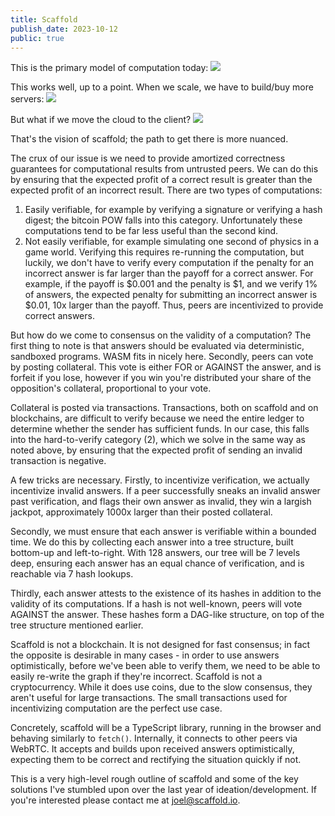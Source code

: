 ```yaml
---
title: Scaffold
publish_date: 2023-10-12
public: true
---
```


This is the primary model of computation today:
<img src="/media/scaffold/small-architecture.svg" />

This works well, up to a point. When we scale, we have to build/buy more
servers:
<img src="/media/scaffold/large-architecture.svg" />

But what if we move the cloud to the client?
<img src="/media/scaffold/scaffold-architecture.svg" />

That's the vision of scaffold; the path to get there is more nuanced.

The crux of our issue is we need to provide amortized correctness guarantees for
computational results from untrusted peers. We can do this by ensuring that the
expected profit of a correct result is greater than the expected profit of an
incorrect result. There are two types of computations:

1. Easily verifiable, for example by verifying a signature or verifying a hash
   digest; the bitcoin POW falls into this category. Unfortunately these
   computations tend to be far less useful than the second kind.
2. Not easily verifiable, for example simulating one second of physics in a game
   world. Verifying this requires re-running the computation, but luckily, we
   don't have to verify every computation if the penalty for an incorrect answer
   is far larger than the payoff for a correct answer. For example, if the
   payoff is $0.001 and the penalty is $1, and we verify 1% of answers, the
   expected penalty for submitting an incorrect answer is $0.01, 10x larger than
   the payoff. Thus, peers are incentivized to provide correct answers.

But how do we come to consensus on the validity of a computation? The first
thing to note is that answers should be evaluated via deterministic, sandboxed
programs. WASM fits in nicely here. Secondly, peers can vote by posting
collateral. This vote is either FOR or AGAINST the answer, and is forfeit if you
lose, however if you win you're distributed your share of the opposition's
collateral, proportional to your vote.

Collateral is posted via transactions. Transactions, both on scaffold and on
blockchains, are difficult to verify because we need the entire ledger to
determine whether the sender has sufficient funds. In our case, this falls into
the hard-to-verify category (2), which we solve in the same way as noted above,
by ensuring that the expected profit of sending an invalid transaction is
negative.

A few tricks are necessary. Firstly, to incentivize verification, we actually
incentivize invalid answers. If a peer successfully sneaks an invalid answer
past verification, and flags their own answer as invalid, they win a largish
jackpot, approximately 1000x larger than their posted collateral.

Secondly, we must ensure that each answer is verifiable within a bounded time.
We do this by collecting each answer into a tree structure, built bottom-up and
left-to-right. With 128 answers, our tree will be 7 levels deep, ensuring each
answer has an equal chance of verification, and is reachable via 7 hash lookups.

Thirdly, each answer attests to the existence of its hashes in addition to the
validity of its computations. If a hash is not well-known, peers will vote
AGAINST the answer. These hashes form a DAG-like structure, on top of the tree
structure mentioned earlier.

Scaffold is not a blockchain. It is not designed for fast consensus; in fact the
opposite is desirable in many cases - in order to use answers optimistically,
before we've been able to verify them, we need to be able to easily re-write the
graph if they're incorrect. Scaffold is not a cryptocurrency. While it does use
coins, due to the slow consensus, they aren't useful for large transactions. The
small transactions used for incentivizing computation are the perfect use case.

Concretely, scaffold will be a TypeScript library, running in the browser and
behaving similarly to `fetch()`. Internally, it connects to other peers via
WebRTC. It accepts and builds upon received answers optimistically, expecting
them to be correct and rectifying the situation quickly if not.

This is a very high-level rough outline of scaffold and some of the key
solutions I've stumbled upon over the last year of ideation/development. If
you're interested please contact me at joel@scaffold.io.
